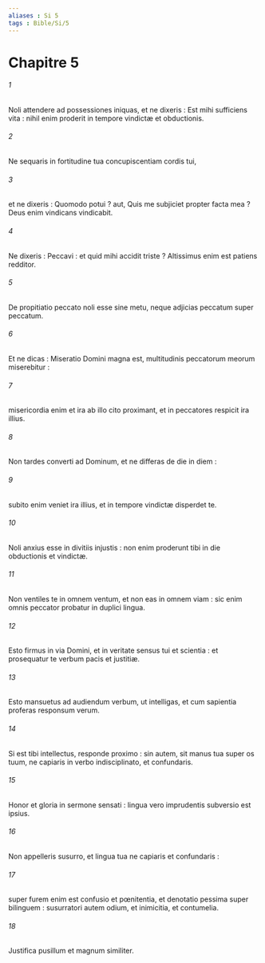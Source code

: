 ```yaml
---
aliases : Si 5
tags : Bible/Si/5
---
```


# Chapitre 5

###### 1
Noli attendere ad possessiones iniquas, et ne dixeris : Est mihi sufficiens vita : nihil enim proderit in tempore vindictæ et obductionis.
###### 2
Ne sequaris in fortitudine tua concupiscentiam cordis tui,
###### 3
et ne dixeris : Quomodo potui ? aut, Quis me subjiciet propter facta mea ? Deus enim vindicans vindicabit.
###### 4
Ne dixeris : Peccavi : et quid mihi accidit triste ? Altissimus enim est patiens redditor.
###### 5
De propitiatio peccato noli esse sine metu, neque adjicias peccatum super peccatum.
###### 6
Et ne dicas : Miseratio Domini magna est, multitudinis peccatorum meorum miserebitur :
###### 7
misericordia enim et ira ab illo cito proximant, et in peccatores respicit ira illius.
###### 8
Non tardes converti ad Dominum, et ne differas de die in diem :
###### 9
subito enim veniet ira illius, et in tempore vindictæ disperdet te.
###### 10
Noli anxius esse in divitiis injustis : non enim proderunt tibi in die obductionis et vindictæ.
###### 11
Non ventiles te in omnem ventum, et non eas in omnem viam : sic enim omnis peccator probatur in duplici lingua.
###### 12
Esto firmus in via Domini, et in veritate sensus tui et scientia : et prosequatur te verbum pacis et justitiæ.
###### 13
Esto mansuetus ad audiendum verbum, ut intelligas, et cum sapientia proferas responsum verum.
###### 14
Si est tibi intellectus, responde proximo : sin autem, sit manus tua super os tuum, ne capiaris in verbo indisciplinato, et confundaris.
###### 15
Honor et gloria in sermone sensati : lingua vero imprudentis subversio est ipsius.
###### 16
Non appelleris susurro, et lingua tua ne capiaris et confundaris :
###### 17
super furem enim est confusio et pœnitentia, et denotatio pessima super bilinguem : susurratori autem odium, et inimicitia, et contumelia.
###### 18
Justifica pusillum et magnum similiter.
